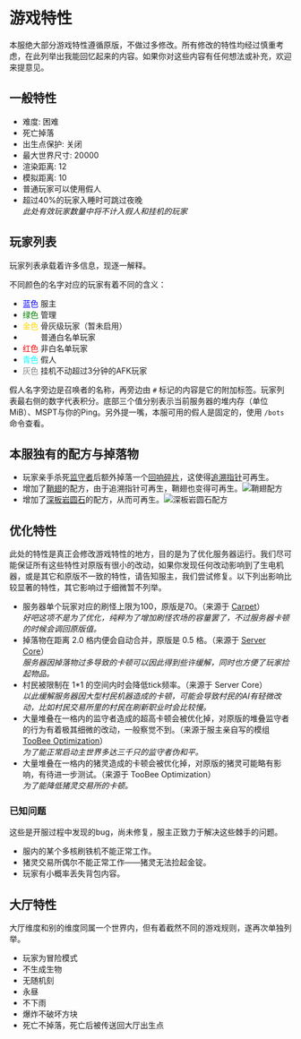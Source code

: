 # 游戏特性

本服绝大部分游戏特性遵循原版，不做过多修改。所有修改的特性均经过慎重考虑，在此列举出我能回忆起来的内容。如果你对这些内容有任何想法或补充，欢迎来提意见。

## 一般特性

- 难度: 困难
- 死亡掉落
- 出生点保护: 关闭
- 最大世界尺寸: 20000
- 渲染距离: 12
- 模拟距离: 10
- 普通玩家可以使用假人
- 超过40%的玩家入睡时可跳过夜晚\
*此处有效玩家数量中将不计入假人和挂机的玩家*

## 玩家列表

玩家列表承载着许多信息，现逐一解释。

不同颜色的名字对应的玩家有着不同的含义：
- <font color=blue>蓝色</font> 服主
- <font color=green>绿色</font> 管理
- <font color=gold>金色</font> 骨灰级玩家（暂未启用）
- <font color=white>白色</font> 普通白名单玩家
- <font color=red>红色</font> 非白名单玩家
- <font color=cyan>青色</font> 假人
- <font color=gray>灰色</font> 挂机不动超过3分钟的AFK玩家

假人名字旁边是召唤者的名称，再旁边由 `#` 标记的内容是它的附加标签。玩家列表最右侧的数字代表积分。底部三个值分别表示当前服务器的堆内存（单位MiB）、MSPT与你的Ping。另外提一嘴，本服可用的假人是固定的，使用 `/bots` 命令查看。

## 本服独有的配方与掉落物

- 玩家亲手杀死[监守者](https://zh.minecraft.wiki/w/%E7%9B%91%E5%AE%88%E8%80%85)后额外掉落一个[回响碎片](https://zh.minecraft.wiki/w/%E5%9B%9E%E5%93%8D%E7%A2%8E%E7%89%87)，这使得[追溯指针](https://zh.minecraft.wiki/w/%E8%BF%BD%E6%BA%AF%E6%8C%87%E9%92%88)可再生。
- 增加了[鞘翅](https://zh.minecraft.wiki/w/%E9%9E%98%E7%BF%85)的配方，由于追溯指针可再生，鞘翅也变得可再生。![鞘翅配方](/elytra.png)
- 增加了[深板岩圆石](https://zh.minecraft.wiki/w/%E6%B7%B1%E6%9D%BF%E5%B2%A9%E5%9C%86%E7%9F%B3)的配方，从而可再生。![深板岩圆石配方](/cobbled_deepslate.png)

## 优化特性

此处的特性是真正会修改游戏特性的地方，目的是为了优化服务器运行。我们尽可能保证所有这些特性对原版有很小的改动，如果你发现任何改动影响到了生电机器，或是其它和原版不一致的特性，请告知服主，我们尝试修复。以下列出影响比较显著的特性，其它影响过于细微暂不列举。

- 服务器单个玩家对应的刷怪上限为100，原版是70。（来源于 [Carpet](https://github.com/gnembon/fabric-carpet)）\
*好吧这项不是为了优化，纯粹为了增加刷怪农场的容量罢了，不过服务器卡顿的时候会调回原版值。*
- 掉落物在距离 2.0 格内便会自动合并，原版是 0.5 格。（来源于 [Server Core](https://modrinth.com/mod/servercore)）\
*服务器因掉落物过多导致的卡顿可以因此得到些许缓解，同时也方便了玩家捡起物品。*
- 村民被限制在 1*1 的空间内时会降低tick频率。（来源于 Server Core）\
*以此缓解服务器因大型村民机器造成的卡顿，可能会导致村民的AI有轻微改动，比如村民交易所里的村民在刷新职业时会比较慢。*
- 大量堆叠在一格内的监守者造成的超高卡顿会被优化掉，对原版的堆叠监守者的行为有着极其细微的改动，一般察觉不到。（来源于服主亲自写的模组 [TooBee Optimization](https://github.com/Fungus-00/TooBee-Optimization)）\
*为了能正常启动主世界多达三千只的监守者伪和平。*
- 大量堆叠在一格内的猪灵造成的卡顿会被优化掉，对原版的猪灵可能略有影响，有待进一步测试。（来源于 TooBee Optimization）\
*为了能降低猪灵交易所的卡顿。*

### 已知问题

这些是开服过程中发现的bug，尚未修复，服主正致力于解决这些棘手的问题。
- 服内的某个多核刷铁机不能正常工作。
- 猪灵交易所偶尔不能正常工作——猪灵无法捡起金锭。
- 玩家有小概率丢失背包内容。

## 大厅特性
大厅维度和别的维度同属一个世界内，但有着截然不同的游戏规则，遂再次单独列举。

- 玩家为冒险模式
- 不生成生物
- 无随机刻
- 永昼
- 不下雨
- 爆炸不破坏方块
- 死亡不掉落，死亡后被传送回大厅出生点